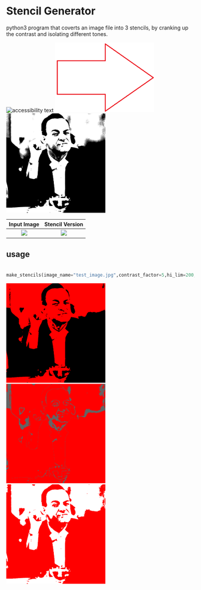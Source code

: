# Stencil Generator
python3 program that coverts an image file into 3 stencils, by cranking up the contrast and isolating different tones.


<p float="middle">
  <img src="test_image.jpg" width="265" title="test title" alt="accessibility text"/>
  <img src="arrow.png" width="265" />
  <img src="combined_stencils.png" width="265" />  
</p>

Input Image            |  Stencil Version
:-------------------------:|:-------------------------:
![](https://github.com/Shellywell123/Stencil_Generator/test_image.jpg)  |  ![](https://github.com/Shellywell123/Stencil_Generator/combined_stencils.png)

## usage

```py

make_stencils(image_name="test_image.jpg",contrast_factor=5,hi_lim=200,lo_lim=10)
```

<p float="middle">
  <img src="a_stencil_darks.png" width="265" />
  <img src="b_stencil_mids.png" width="265" />
  <img src="c_stencil_lights.png" width="265" />
</p>